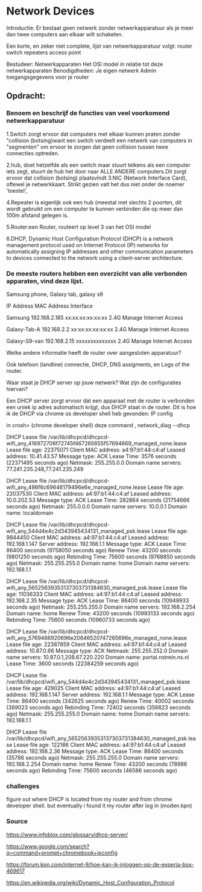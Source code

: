# Network Devices
Introductie:
Er bestaat geen netwerk zonder netwerkapparatuur als je meer dan twee computers aan elkaar wilt schakelen. 

Een korte, en zeker niet complete, lijst van netwerkapparatuur volgt:
router
switch
repeaters
access point 


Bestudeer:
Netwerkapparaten
Het OSI model in relatie tot deze netwerkapparaten
Benodigdheden:
Je eigen netwerk
Admin toegangsgegevens voor je router
## Opdracht:
### Benoem en beschrijf de functies van veel voorkomend netwerkapparatuur

1.Switch zorgt ervoor dat computers met elkaar kunnen praten zonder "collision (botsing)want een switch verdeelt een netwerk van computers in "segmenten" om ervoor te zorgen dat geen collision tussen twee connecties optreden.

2.hub, doet hetzelfde als een switch maar stuurt telkens als een computer iets zegt, stuurt de hub het door naar ALLE ANDERE computers.Dit zorgt ervoor dat collision (botsing) plaatsvindt
3.NIC (Network Interface Card), oftewel je netwerkkaart. Strikt gezien valt het dus niet onder de noemer 'toestel',

4.Repeater is eigenlijk ook een hub (meestal met slechts 2 poorten, dit wordt gebruikt  om een computer te kunnen verbinden die op meer dan 100m afstand gelegen is.

5.Router:een Router, routeert op level 3 van het OSI model

6.DHCP, Dynamic Host Configuration Protocol (DHCP) is a network management protocol used on Internet Protocol (IP) networks for automatically assigning IP addresses and other communication parameters to devices connected to the network using a client–server architecture.





### De meeste routers hebben een overzicht van alle verbonden apparaten, vind deze lijst. 

Samsung phone, Galaxy tab, galaxy s9

IP Address
MAC Address
Interface


Samsung
192.168.2.185
xx:xx:xx:xx:xx:xx
2.4G
Manage Internet Access


Galaxy-Tab-A
192.168.2.2
xx:xx:xx:xx:xx:xx
2.4G
Manage Internet Access


Galaxy-S9-van
192.168.2.15
xxxxxxxxxxxxxx
2.4G
Manage Internet Access




Welke andere informatie heeft de router over aangesloten apparatuur?

 


Ook telefoon  (landline) connectie, DHCP, DNS assigments, en Logs of the router.


Waar staat je DHCP server op jouw netwerk? Wat zijn de configuraties hiervan?

Een DHCP server zorgt ervoor dat een apparaat met de router is verbonden een uniek ip adres automatisch krijgt, dus DHCP staat in de router.
Dit is hoe ik de DHCP via chrome os developer shell heb gevonden: IP config 

in crosh> (chrome developer shell)  deze command , network_diag --dhcp


DHCP Lease file /var/lib/dhcpcd/dhcpcd-wifi_any_416972706f72745f467265655f57694669_managed_none.lease
  Lease file age: 22375071
  Client MAC address: a4:97:b1:44:c4:af
  Leased address: 10.41.43.57
  Message type: ACK
  Lease Time: 3576 seconds (22371495 seconds ago)
  Netmask: 255.255.0.0
  Domain name servers: 77.241.235.248,77.241.235.249
  
  
DHCP Lease file /var/lib/dhcpcd/dhcpcd-wifi_any_486f6c69646179496e6e_managed_none.lease
  Lease file age: 22037530
  Client MAC address: a4:97:b1:44:c4:af
  Leased address: 10.0.202.53
  Message type: ACK
  Lease Time: 282864 seconds (21754666 seconds ago)
  Netmask: 255.0.0.0
  Domain name servers: 10.0.0.1
  Domain name: localdomain
  
  
DHCP Lease file /var/lib/dhcpcd/dhcpcd-wifi_any_544d4e4c2d343945434131_managed_psk.lease
  Lease file age: 9844450
  Client MAC address: a4:97:b1:44:c4:af
  Leased address: 192.168.1.147
  Server address: 192.168.1.1
  Message type: ACK
  Lease Time: 86400 seconds (9758050 seconds ago)
  Renew Time: 43200 seconds (9801250 seconds ago)
  Rebinding Time: 75600 seconds (9768850 seconds ago)
  Netmask: 255.255.255.0
  Domain name: home
  Domain name servers: 192.168.1.1
  
  
DHCP Lease file /var/lib/dhcpcd/dhcpcd-wifi_any_56525639353137303731384630_managed_psk.lease
  Lease file age: 11036333
  Client MAC address: a4:97:b1:44:c4:af
  Leased address: 192.168.2.35
  Message type: ACK
  Lease Time: 86400 seconds (10949933 seconds ago)
  Netmask: 255.255.255.0
  Domain name servers: 192.168.2.254
  Domain name: home
  Renew Time: 43200 seconds (10993133 seconds ago)
  Rebinding Time: 75600 seconds (10960733 seconds ago)
  
  
  
DHCP Lease file /var/lib/dhcpcd/dhcpcd-wifi_any_5769466920696e20646520747265696e_managed_none.lease
  Lease file age: 22387859
  Client MAC address: a4:97:b1:44:c4:af
  Leased address: 10.87.0.66
  Message type: ACK
  Netmask: 255.255.252.0
  Domain name servers: 10.87.0.1,208.67.220.220
  Domain name: portal.nstrein.ns.nl
  Lease Time: 3600 seconds (22384259 seconds ago)
  
  
  
DHCP Lease file /var/lib/dhcpcd/wifi_any_544d4e4c2d343945434131_managed_psk.lease
  Lease file age: 429025
  Client MAC address: a4:97:b1:44:c4:af
  Leased address: 192.168.1.147
  Server address: 192.168.1.1
  Message type: ACK
  Lease Time: 86400 seconds (342625 seconds ago)
  Renew Time: 40002 seconds (389023 seconds ago)
  Rebinding Time: 72402 seconds (356623 seconds ago)
  Netmask: 255.255.255.0
  Domain name: home
  Domain name servers: 192.168.1.1
  
  
DHCP Lease file /var/lib/dhcpcd/wifi_any_56525639353137303731384630_managed_psk.lease
  Lease file age: 122186
  Client MAC address: a4:97:b1:44:c4:af
  Leased address: 192.168.2.36
  Message type: ACK
  Lease Time: 86400 seconds (35786 seconds ago)
  Netmask: 255.255.255.0
  Domain name servers: 192.168.2.254
  Domain name: home
  Renew Time: 43200 seconds (78986 seconds ago)
  Rebinding Time: 75600 seconds (46586 seconds ago)
  
  
  ### challenges
figure out where DHCP is located from my router and from chrome developer shell. but eventually i found it my router after log in (moden.kpn)


### Source
https://www.infoblox.com/glossary/dhcp-server/


https://www.google.com/search?q=command+prompt+chromebook+ipconfig

https://forum.kpn.com/internet-9/hoe-kan-ik-inloggen-op-de-experia-box-469617

https://en.wikipedia.org/wiki/Dynamic_Host_Configuration_Protocol
